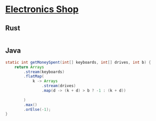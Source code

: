 # [Electronics Shop](https://www.hackerrank.com/challenges/electronics-shop/problem)

## Rust

```rust
```

## Java

```java
static int getMoneySpent(int[] keyboards, int[] drives, int b) {
    return Arrays
        .stream(keyboards)
        .flatMap(
            k -> Arrays
                .stream(drives)
                .map(d -> (k + d) > b ? -1 : (k + d))
                
        )
        .max()
        .orElse(-1);
}
```

